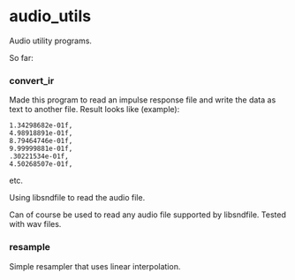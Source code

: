 # audio_utils
Audio utility programs.

So far:

### convert_ir

Made this program to read an impulse response file and write the data as text to another file. Result looks like (example):

```
1.34298682e-01f,
4.98918891e-01f,
8.79464746e-01f,
9.99999881e-01f,
.30221534e-01f,
4.50268507e-01f,
```
etc.

Using libsndfile to read the audio file.

Can of course be used to read any audio file supported by libsndfile. Tested with wav files.

### resample

Simple resampler that uses linear interpolation.